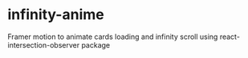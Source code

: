 # infinity-anime

Framer motion to animate cards loading and infinity scroll using react-intersection-observer package
